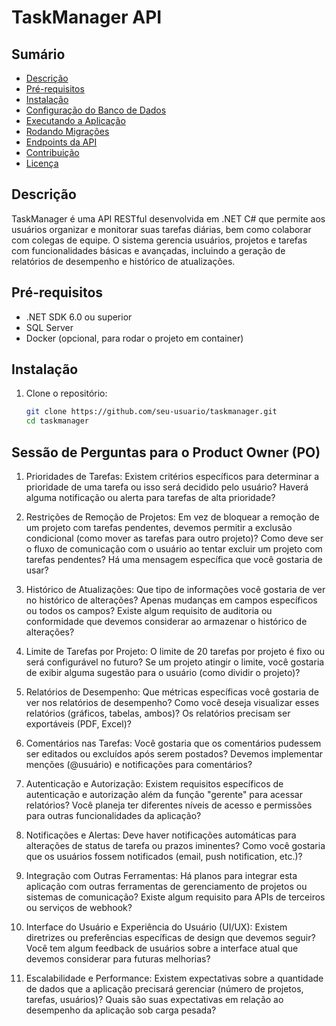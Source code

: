 # TaskManager API

## Sumário

- [Descrição](#descrição)
- [Pré-requisitos](#pré-requisitos)
- [Instalação](#instalação)
- [Configuração do Banco de Dados](#configuração-do-banco-de-dados)
- [Executando a Aplicação](#executando-a-aplicação)
- [Rodando Migrações](#rodando-migrações)
- [Endpoints da API](#endpoints-da-api)
- [Contribuição](#contribuição)
- [Licença](#licença)

## Descrição

TaskManager é uma API RESTful desenvolvida em .NET C# que permite aos usuários organizar e monitorar suas tarefas diárias, bem como colaborar com colegas de equipe. O sistema gerencia usuários, projetos e tarefas com funcionalidades básicas e avançadas, incluindo a geração de relatórios de desempenho e histórico de atualizações.

## Pré-requisitos

- .NET SDK 6.0 ou superior
- SQL Server
- Docker (opcional, para rodar o projeto em container)

## Instalação

1. Clone o repositório:

   ```bash
   git clone https://github.com/seu-usuario/taskmanager.git
   cd taskmanager


## Sessão de Perguntas para o Product Owner (PO)
1. Prioridades de Tarefas:
Existem critérios específicos para determinar a prioridade de uma tarefa ou isso será decidido pelo usuário?
Haverá alguma notificação ou alerta para tarefas de alta prioridade?

2. Restrições de Remoção de Projetos:
Em vez de bloquear a remoção de um projeto com tarefas pendentes, devemos permitir a exclusão condicional (como mover as tarefas para outro projeto)?
Como deve ser o fluxo de comunicação com o usuário ao tentar excluir um projeto com tarefas pendentes? Há uma mensagem específica que você gostaria de usar?

3. Histórico de Atualizações:
Que tipo de informações você gostaria de ver no histórico de alterações? Apenas mudanças em campos específicos ou todos os campos?
Existe algum requisito de auditoria ou conformidade que devemos considerar ao armazenar o histórico de alterações?

4. Limite de Tarefas por Projeto:
O limite de 20 tarefas por projeto é fixo ou será configurável no futuro?
Se um projeto atingir o limite, você gostaria de exibir alguma sugestão para o usuário (como dividir o projeto)?

5. Relatórios de Desempenho:
Que métricas específicas você gostaria de ver nos relatórios de desempenho?
Como você deseja visualizar esses relatórios (gráficos, tabelas, ambos)?
Os relatórios precisam ser exportáveis (PDF, Excel)?

6. Comentários nas Tarefas:
Você gostaria que os comentários pudessem ser editados ou excluídos após serem postados?
Devemos implementar menções (@usuário) e notificações para comentários?

7. Autenticação e Autorização:
Existem requisitos específicos de autenticação e autorização além da função "gerente" para acessar relatórios?
Você planeja ter diferentes níveis de acesso e permissões para outras funcionalidades da aplicação?

8. Notificações e Alertas:
Deve haver notificações automáticas para alterações de status de tarefa ou prazos iminentes?
Como você gostaria que os usuários fossem notificados (email, push notification, etc.)?

9. Integração com Outras Ferramentas:
Há planos para integrar esta aplicação com outras ferramentas de gerenciamento de projetos ou sistemas de comunicação?
Existe algum requisito para APIs de terceiros ou serviços de webhook?

10. Interface do Usuário e Experiência do Usuário (UI/UX):
Existem diretrizes ou preferências específicas de design que devemos seguir?
Você tem algum feedback de usuários sobre a interface atual que devemos considerar para futuras melhorias?

11. Escalabilidade e Performance:
Existem expectativas sobre a quantidade de dados que a aplicação precisará gerenciar (número de projetos, tarefas, usuários)?
Quais são suas expectativas em relação ao desempenho da aplicação sob carga pesada?